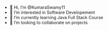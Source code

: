 - 👋 Hi, I’m @KumaraSwamy11
- 👀 I’m interested in Software Developement
- 🌱 I’m currently learning Java Full Stack Course
- 💞️ I’m looking to collaborate on projects
  

<!---
KumaraSwamy11/KumaraSwamy11 is a ✨ special ✨ repository because its `README.md` (this file) appears on your GitHub profile.
You can click the Preview link to take a look at your changes.
--->
